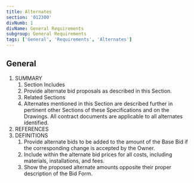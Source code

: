 ```yaml
---
title: Alternates
section: '012300'
divNumb: 1
divName: General Requirements
subgroup: General Requirements
tags: ['General', 'Requirements', 'Alternates']
---
```


## General

1. SUMMARY
   1. Section Includes
   1. Provide alternate bid proposals as described in this Section.
   1. Related Sections
   1. Alternates mentioned in this Section are described further in pertinent other Sections of these Specifications and on the Drawings. All contract documents are applicable to all alternates identified.
1. REFERENCES
1. DEFINITIONS
   1. Provide alternate bids to be added to the amount of the Base Bid if the corresponding change is accepted by the Owner.
   1. Include within the alternate bid prices for all costs, including materials, installations, and fees.
   1. Show the proposed alternate amounts opposite their proper description of the Bid Form.

